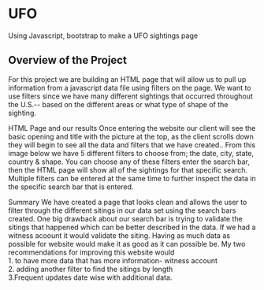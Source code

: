 # UFO
Using Javascript, bootstrap to make a UFO sightings page

## Overview of the Project
For this project we are building an HTML page that will allow us to pull up information from a javascript data file using filters on the page. We want to use filters since we have many different sightings that occurred throughout the U.S.-- based on the different areas or what type of shape of the sighting.

HTML Page and our results
Once entering the website our client will see the basic opening and title with the picture at the top, as the client scrolls down they will begin to see all the data and filters that we have created.. From this image below we have 5 different filters to choose from; the date, city, state, country & shape. You can choose any of these filters enter the search bar, then the HTML page will show all of the sightings for that specific search. Multiple filters can be entered at the same time to further inspect the data in the specific search bar that is entered.


Summary
We have created a page that looks clean and allows the user to filter through the different sitings in our data set using the search bars created. One big drawback about our search bar is trying to validate the sitings that happened which can be better described in the data. If we had a witness acoount it would validate the siting. Having as much data as possible for website would make it as good as it can possible be. My two recommendations for improving this website would <br>1. to have more data that has more information- witness account <br> 2. adding another filter to find the sitings by length <br> 3.Frequent updates date wise with additional data.
